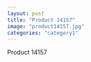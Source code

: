 ```yaml
---
layout: post
title: "Product 14157"
image: "product14157.jpg"
categories: "category1"
---
```

Product 14157
